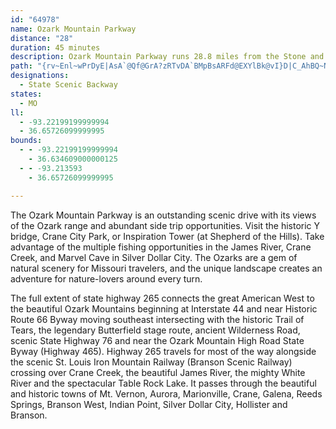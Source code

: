 ```yaml
---
id: "64978"
name: Ozark Mountain Parkway
distance: "28"
duration: 45 minutes
description: Ozark Mountain Parkway runs 28.8 miles from the Stone and Lawrence County Line north of Crane to the Highway 13 Intersection at Branson West on Missouri State Highway 265.
path: "{rv~Enl~wPrDyE|AsA`@Qf@GrA?zRTvDA`BMpBsARFd@EXYlBk@vI}D|C_AhBQ~NDrBk@tDmChAg@v@O|DGjKJ`AQtAg@pN{PxAgA"
designations:
  - State Scenic Backway
states:
  - MO
ll:
  - -93.22199199999994
  - 36.65726099999995
bounds:
  - - -93.22199199999994
    - 36.634609000000125
  - - -93.213593
    - 36.65726099999995

---
```


The Ozark Mountain Parkway is an outstanding scenic drive with its views of the Ozark range and abundant side trip opportunities. Visit the historic Y bridge, Crane City Park, or Inspiration Tower (at Shepherd of the Hills). Take advantage of the multiple fishing opportunities in the James River, Crane Creek, and Marvel Cave in Silver Dollar City.   The Ozarks are a gem of natural scenery for Missouri travelers, and the unique landscape creates an adventure for nature-lovers around every turn.

The full extent of state highway 265 connects the great American West to the beautiful Ozark Mountains beginning at Interstate 44 and near Historic Route 66 Byway moving southeast intersecting with the historic Trail of Tears, the legendary Butterfield stage route, ancient Wilderness Road, scenic State Highway 76 and near the Ozark Mountain High Road State Byway (Highway 465).  Highway 265 travels for most of the way alongside the scenic St. Louis Iron Mountain Railway (Branson Scenic Railway) crossing over Crane Creek, the beautiful James River, the mighty White River and the spectacular Table Rock Lake.  It passes through the beautiful and historic towns of Mt. Vernon, Aurora, Marionville, Crane, Galena, Reeds Springs, Branson West, Indian Point, Silver Dollar City, Hollister and Branson.
